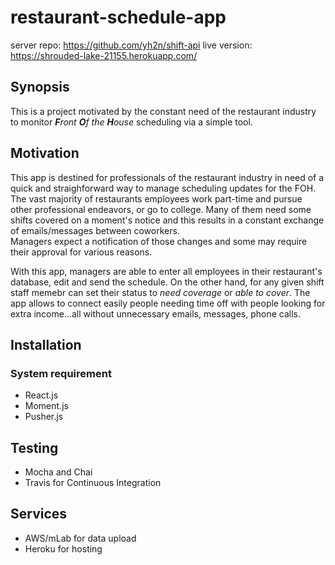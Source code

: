 # restaurant-schedule-app

server repo: https://github.com/yh2n/shift-api
live version: https://shrouded-lake-21155.herokuapp.com/

## Synopsis

This is a project motivated by the constant need of the restaurant industry to monitor _**F**ront **O**f the **H**ouse_ scheduling via a simple tool.

## Motivation

This app is destined for professionals of the restaurant industry in need of a quick and straighforward way to manage
scheduling updates for the FOH. The vast majority of restaurants employees work part-time and pursue other professional endeavors,
or go to college. Many of them need some shifts covered on a moment's notice and this results in a constant exchange of emails/messages
between coworkers. <br>Managers expect a notification of those changes and some may require their approval for various reasons.

With this app, managers are able to enter all employees in their restaurant's database, edit and send the schedule. On the other hand, for any given shift
staff memebr can set their status to _need coverage_ or _able to cover_. The app allows to connect easily people needing time off with people
looking for extra income...all without unnecessary emails, messages, phone calls.

## Installation

### System requirement

-   React.js
-   Moment.js
-   Pusher.js

## Testing

-   Mocha and Chai
-   Travis for Continuous Integration

## Services

-   AWS/mLab for data upload
-   Heroku for hosting
